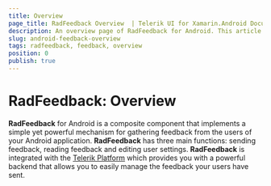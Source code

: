 ```yaml
---
title: Overview
page_title: RadFeedback Overview  | Telerik UI for Xamarin.Android Documentation
description: An overview page of RadFeedback for Android. This article explains the most important things you need to know before using RadFeedback.
slug: android-feedback-overview
tags: radfeedback, feedback, overview
position: 0
publish: true
---
```


# RadFeedback: Overview

**RadFeedback** for Android is a composite component that implements a simple yet powerful mechanism for gathering feedback from the users of your Android application. **RadFeedback** has three main functions: sending feedback, reading feedback and editing user settings. **RadFeedback** is integrated with the <a href="http://platform.telerik.com/" tagret="_blank">Telerik Platform<a/> which provides you with a powerful backend that allows you to easily manage the feedback your users have sent.
